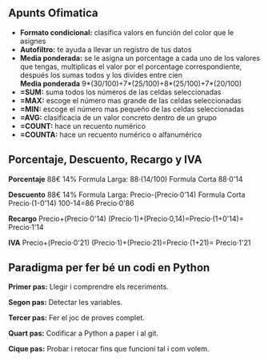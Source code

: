 <h2 id="título">Apunts Ofimatica</h2>
   <ul>   
   <li><strong>Formato condicional:</strong> clasifica valors en función del color que le asignes</li>
   <li><strong>Autofiltro:</strong> te ayuda a llevar un registro de tus datos</li>
   <li><strong>Media ponderada:</strong> se le asigna un porcentage a cada uno de los valores que tengas, multiplicas el valor por el porcentage correspondiente, después los sumas todos y los divides entre cien</li>
   <strong>Media ponderada</strong> 9*(30/100)+7*(25/100)+8*(25/100)+7*(20/100)
   <li><strong>=SUM:</strong> suma todos los números de las celdas seleccionadas</li>
   <li><strong>=MAX:</strong> escoge el número mas grande de las celdas seleccionadas</li>
   <li><strong>=MIN:</strong> escoge el número mas pequeño de las celdas seleccionadas</li>
   <li><strong>=AVG:</strong> clasificacia de un valor concreto dentro de un grupo</li>
   <li><strong>=COUNT:</strong> hace un recuento numérico</li>
   <li><strong>=COUNTA:</strong> hace un recuento numérico o alfanumérico</li>
  
   </ul>
<h2 id="título">Porcentaje, Descuento, Recargo y IVA</h2>

<strong>Porcentaje</strong> 88€ 14% Formula Larga: 88·(14/100) Formula Corta 88·0'14

<strong>Descuento</strong> 88€ 14% Formula Larga: Precio-(Precio·0'14) Formula Corta Precio·(1-0'14) 100-14=86 Precio·0'86

<strong>Recargo</strong> Precio+(Precio·0'14)
(Precio·1)+(Precio·0,14)=Precio·(1+0'14)= Precio·1'14

<strong>IVA</strong> Precio+(Precio·0'21)
(Precio·1)+(Precio·21)=Precio·(1+21)= Precio·1'21

<h2 id="título">Paradigma per fer bé un codi en Python</h2>

<strong>Primer pas:</strong> Llegir i comprendre els receriments.

<strong>Segon pas:</strong> Detectar les variables.

<strong>Tercer pas:</strong> Fer el joc de proves complet.

<strong>Quart pas:</strong> Codificar a Python a paper i al git.

<strong>Cique pas:</strong> Probar i retocar fins que funcioni tal i com volem.
